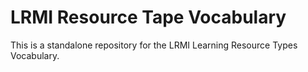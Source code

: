# LRMI Resource Tape Vocabulary

This is a standalone repository for the LRMI Learning Resource Types Vocabulary. 

